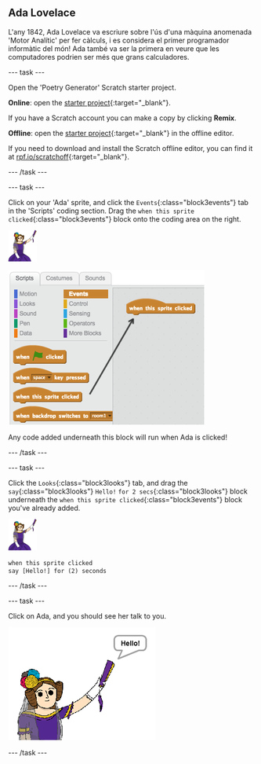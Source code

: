 ## Ada Lovelace

L'any 1842, Ada Lovelace va escriure sobre l'ús d'una màquina anomenada 'Motor Analític' per fer càlculs, i es considera el primer programador informàtic del món! Ada també va ser la primera en veure que les computadores podrien ser més que grans calculadores.

\--- task \---

Open the 'Poetry Generator' Scratch starter project.

**Online**: open the [starter project](http://rpf.io/poetry-on){:target="_blank"}.

If you have a Scratch account you can make a copy by clicking **Remix**.

**Offline**: open the [starter project](http://rpf.io/p/en/beat-the-goalie-go){:target="_blank"} in the offline editor.

If you need to download and install the Scratch offline editor, you can find it at [rpf.io/scratchoff](http://rpf.io/scratchoff){:target="_blank"}.

\--- /task \---

\--- task \---

Click on your 'Ada' sprite, and click the `Events`{:class="block3events"} tab in the 'Scripts' coding section. Drag the `when this sprite clicked`{:class="block3events"} block onto the coding area on the right.

![ada sprite](images/ada-sprite.png)

![dragging when this sprite clicked block](images/poetry-click.png)

Any code added underneath this block will run when Ada is clicked!

\--- /task \---

\--- task \---

Click the `Looks`{:class="block3looks"} tab, and drag the `say`{:class="block3looks"} `Hello!` `for 2 secs`{:class="block3looks"} block underneath the `when this sprite clicked`{:class="block3events"} block you've already added.

![ada sprite](images/ada-sprite.png)

```blocks3
when this sprite clicked
say [Hello!] for (2) seconds
```

\--- /task \---

\--- task \---

Click on Ada, and you should see her talk to you.

![screenshot](images/poetry-say-test.png)

\--- /task \---